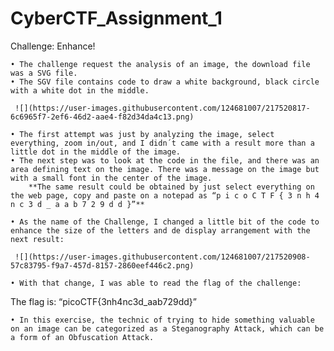 # CyberCTF_Assignment_1

Challenge: Enhance!

	• The challenge request the analysis of an image, the download file was a SVG file.
	• The SGV file contains code to draw a white background, black circle with a white dot in the middle.
	
     ![](https://user-images.githubusercontent.com/124681007/217520817-6c6965f7-2ef6-46d2-aae4-f82d34da4c13.png)

	• The first attempt was just by analyzing the image, select everything, zoom in/out, and I didn´t came with a result more than a little dot in the middle of the image.
	• The next step was to look at the code in the file, and there was an area defining text on the image. There was a message on the image but with a small font in the center of the image.
		**The same result could be obtained by just select everything on the web page, copy and paste on a notepad as “p i c o C T F { 3 n h 4 n c 3 d _ a a b 7 2 9 d d }”**

	• As the name of the Challenge, I changed a little bit of the code to enhance the size of the letters and de display arrangement with the next result:
	
     ![](https://user-images.githubusercontent.com/124681007/217520908-57c83795-f9a7-457d-8157-2860eef446c2.png)

	• With that change, I was able to read the flag of the challenge:
The flag is: “picoCTF{3nh4nc3d_aab729dd}”

	• In this exercise, the technic of trying to hide something valuable on an image can be categorized as a Steganography Attack, which can be a form of an Obfuscation Attack.
